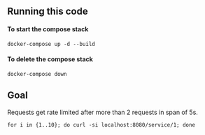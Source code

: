 ## Running this code 

#### To start the compose stack 
```
docker-compose up -d --build
```

#### To delete the compose stack 
```
docker-compose down
```

## Goal

Requests get rate limited after more than 2 requests in span of 5s.

```
for i in {1..10}; do curl -si localhost:8080/service/1; done
```
